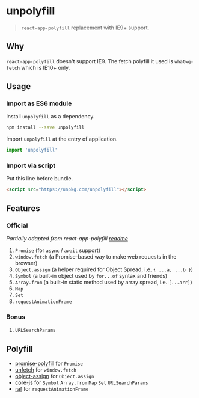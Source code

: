# unpolyfill

> `react-app-polyfill` replacement with IE9+ support.

## Why

`react-app-polyfill` doesn't support IE9. The fetch polyfill it used is `whatwg-fetch` which is IE10+ only.

## Usage

### Import as ES6 module

Install `unpolyfill` as a dependency.

```sh
npm install --save unpolyfill
```

Import `unpolyfill` at the entry of application.

```js
import 'unpolyfill'
```

### Import via script

Put this line before bundle.

```html
<script src="https://unpkg.com/unpolyfill"></script>
```

## Features

### Official

_Partially adapted from react-app-polyfill [readme](https://github.com/facebook/create-react-app/tree/master/packages/react-app-polyfill#supporting-internet-explorer)_

1. `Promise` (for `async` / `await` support)
1. `window.fetch` (a Promise-based way to make web requests in the browser)
1. `Object.assign` (a helper required for Object Spread, i.e. `{ ...a, ...b }`)
1. `Symbol` (a built-in object used by `for...of` syntax and friends)
1. `Array.from` (a built-in static method used by array spread, i.e. `[...arr]`)
1. `Map`
1. `Set`
1. `requestAnimationFrame`

### Bonus

1. `URLSearchParams`

## Polyfill

- [promise-polyfill](https://www.npmjs.com/package/promise-polyfill) for `Promise`
- [unfetch](https://www.npmjs.com/package/unfetch) for `window.fetch`
- [object-assign](https://www.npmjs.com/package/object-assign) for `Object.assign`
- [core-js](https://www.npmjs.com/package/core-js) for `Symbol` `Array.from` `Map` `Set` `URLSearchParams`
- [raf](https://www.npmjs.com/package/raf) for `requestAnimationFrame`
